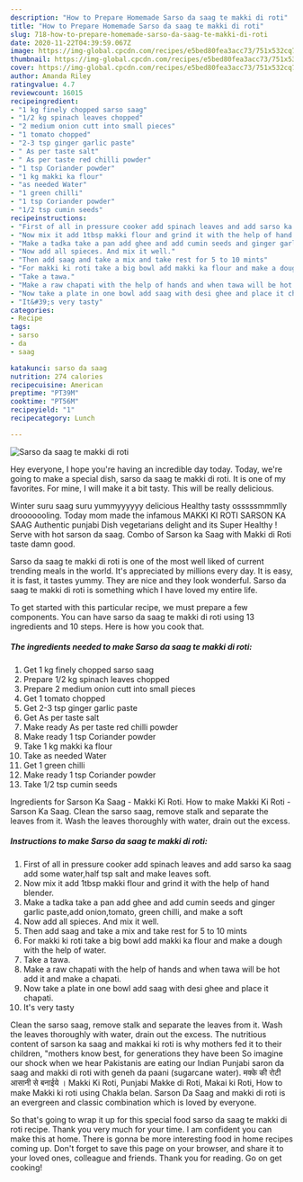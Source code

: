 ```yaml
---
description: "How to Prepare Homemade Sarso da saag te makki di roti"
title: "How to Prepare Homemade Sarso da saag te makki di roti"
slug: 718-how-to-prepare-homemade-sarso-da-saag-te-makki-di-roti
date: 2020-11-22T04:39:59.067Z
image: https://img-global.cpcdn.com/recipes/e5bed80fea3acc73/751x532cq70/sarso-da-saag-te-makki-di-roti-recipe-main-photo.jpg
thumbnail: https://img-global.cpcdn.com/recipes/e5bed80fea3acc73/751x532cq70/sarso-da-saag-te-makki-di-roti-recipe-main-photo.jpg
cover: https://img-global.cpcdn.com/recipes/e5bed80fea3acc73/751x532cq70/sarso-da-saag-te-makki-di-roti-recipe-main-photo.jpg
author: Amanda Riley
ratingvalue: 4.7
reviewcount: 16015
recipeingredient:
- "1 kg finely chopped sarso saag"
- "1/2 kg spinach leaves chopped"
- "2 medium onion cutt into small pieces"
- "1 tomato chopped"
- "2-3 tsp ginger garlic paste"
- " As per taste salt"
- " As per taste red chilli powder"
- "1 tsp Coriander powder"
- "1 kg makki ka flour"
- "as needed Water"
- "1 green chilli"
- "1 tsp Coriander powder"
- "1/2 tsp cumin seeds"
recipeinstructions:
- "First of all in pressure cooker add spinach leaves and add sarso ka saag add some water,half tsp salt and make leaves soft."
- "Now mix it add 1tbsp makki flour and grind it with the help of hand blender."
- "Make a tadka take a pan add ghee and add cumin seeds and ginger garlic paste,add onion,tomato, green chilli, and make a soft"
- "Now add all spieces. And mix it well."
- "Then add saag and take a mix and take rest for 5 to 10 mints"
- "For makki ki roti take a big bowl add makki ka flour and make a dough with the help of water."
- "Take a tawa."
- "Make a raw chapati with the help of hands and when tawa will be hot add it and make a chapati."
- "Now take a plate in one bowl add saag with desi ghee and place it chapati."
- "It&#39;s very tasty"
categories:
- Recipe
tags:
- sarso
- da
- saag

katakunci: sarso da saag 
nutrition: 274 calories
recipecuisine: American
preptime: "PT39M"
cooktime: "PT56M"
recipeyield: "1"
recipecategory: Lunch

---
```



![Sarso da saag te makki di roti](https://img-global.cpcdn.com/recipes/e5bed80fea3acc73/751x532cq70/sarso-da-saag-te-makki-di-roti-recipe-main-photo.jpg)

Hey everyone, I hope you're having an incredible day today. Today, we're going to make a special dish, sarso da saag te makki di roti. It is one of my favorites. For mine, I will make it a bit tasty. This will be really delicious.

Winter suru saag suru yummyyyyyy delicious Healthy tasty osssssmmmlly drooooooling. Today mom made the infamous MAKKI KI ROTI SARSON KA SAAG Authentic punjabi Dish vegetarians delight and its Super Healthy ! Serve with hot sarson da saag. Combo of Sarson ka Saag with Makki di Roti taste damn good.

Sarso da saag te makki di roti is one of the most well liked of current trending meals in the world. It's appreciated by millions every day. It is easy, it is fast, it tastes yummy. They are nice and they look wonderful. Sarso da saag te makki di roti is something which I have loved my entire life.


To get started with this particular recipe, we must prepare a few components. You can have sarso da saag te makki di roti using 13 ingredients and 10 steps. Here is how you cook that.

<!--inarticleads1-->

##### The ingredients needed to make Sarso da saag te makki di roti:

1. Get 1 kg finely chopped sarso saag
1. Prepare 1/2 kg spinach leaves chopped
1. Prepare 2 medium onion cutt into small pieces
1. Get 1 tomato chopped
1. Get 2-3 tsp ginger garlic paste
1. Get  As per taste salt
1. Make ready  As per taste red chilli powder
1. Make ready 1 tsp Coriander powder
1. Take 1 kg makki ka flour
1. Take as needed Water
1. Get 1 green chilli
1. Make ready 1 tsp Coriander powder
1. Take 1/2 tsp cumin seeds


Ingredients for Sarson Ka Saag - Makki Ki Roti. How to make Makki Ki Roti - Sarson Ka Saag. Clean the sarso saag, remove stalk and separate the leaves from it. Wash the leaves thoroughly with water, drain out the excess. 

<!--inarticleads2-->

##### Instructions to make Sarso da saag te makki di roti:

1. First of all in pressure cooker add spinach leaves and add sarso ka saag add some water,half tsp salt and make leaves soft.
1. Now mix it add 1tbsp makki flour and grind it with the help of hand blender.
1. Make a tadka take a pan add ghee and add cumin seeds and ginger garlic paste,add onion,tomato, green chilli, and make a soft
1. Now add all spieces. And mix it well.
1. Then add saag and take a mix and take rest for 5 to 10 mints
1. For makki ki roti take a big bowl add makki ka flour and make a dough with the help of water.
1. Take a tawa.
1. Make a raw chapati with the help of hands and when tawa will be hot add it and make a chapati.
1. Now take a plate in one bowl add saag with desi ghee and place it chapati.
1. It&#39;s very tasty


Clean the sarso saag, remove stalk and separate the leaves from it. Wash the leaves thoroughly with water, drain out the excess. The nutritious content of sarson ka saag and makkai ki roti is why mothers fed it to their children, &#34;mothers know best, for generations they have been So imagine our shock when we hear Pakistanis are eating our Indian Punjabi saron da saag and makki di roti with geneh da paani (sugarcane water). मक्के की रोटी आसानी से बनाईये । Makki Ki Roti, Punjabi Makke di Roti, Makai ki Roti, How to make Makki ki roti using Chakla belan. Sarson Da Saag and makki di roti is an evergreen and classic combination which is loved by everyone. 

So that's going to wrap it up for this special food sarso da saag te makki di roti recipe. Thank you very much for your time. I am confident you can make this at home. There is gonna be more interesting food in home recipes coming up. Don't forget to save this page on your browser, and share it to your loved ones, colleague and friends. Thank you for reading. Go on get cooking!
